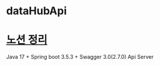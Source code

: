 # dataHubApi
# [노션 정리](https://www.notion.so/API-Server-23d9271921f480eebd55d94db1009e9e)

Java 17 + Spring boot 3.5.3 + Swagger 3.0(2.7.0) Api Server
